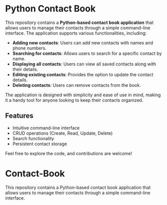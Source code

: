 # Python Contact Book

This repository contains a **Python-based contact book application** that allows users to manage their contacts through a simple command-line interface. The application supports various functionalities, including:

- **Adding new contacts**: Users can add new contacts with names and phone numbers.
- **Searching for contacts**: Allows users to search for a specific contact by name.
- **Displaying all contacts**: Users can view all saved contacts along with their details.
- **Editing existing contacts**: Provides the option to update the contact details.
- **Deleting contacts**: Users can remove contacts from the book.

The application is designed with simplicity and ease of use in mind, making it a handy tool for anyone looking to keep their contacts organized.

## Features
- Intuitive command-line interface
- CRUD operations (Create, Read, Update, Delete)
- Search functionality
- Persistent contact storage

Feel free to explore the code, and contributions are welcome!
# Contact-Book
This repository contains a Python-based contact book application that allows users to manage their contacts through a simple command-line interface.
